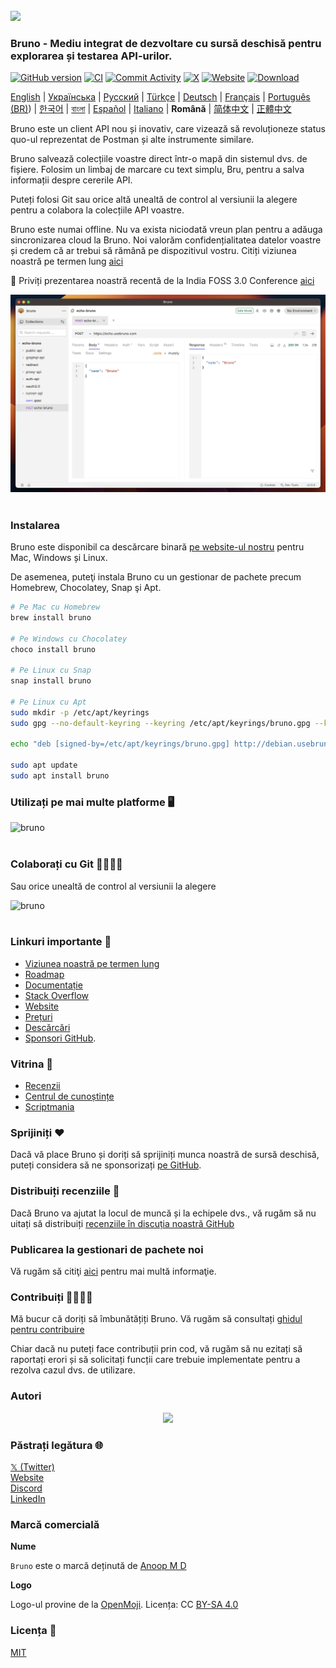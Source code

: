 <br />
<img src="../../assets/images/logo-transparent.png" width="80"/>

### Bruno - Mediu integrat de dezvoltare cu sursă deschisă pentru explorarea și testarea API-urilor.

[![GitHub version](https://badge.fury.io/gh/usebruno%2Fbruno.svg)](https://badge.fury.io/gh/usebruno%bruno)
[![CI](https://github.com/usebruno/bruno/actions/workflows/unit-tests.yml/badge.svg?branch=main)](https://github.com/usebruno/bruno/workflows/unit-tests.yml)
[![Commit Activity](https://img.shields.io/github/commit-activity/m/usebruno/bruno)](https://github.com/usebruno/bruno/pulse)
[![X](https://img.shields.io/twitter/follow/use_bruno?style=social&logo=x)](https://twitter.com/use_bruno)
[![Website](https://img.shields.io/badge/Website-Visit-blue)](https://www.usebruno.com)
[![Download](https://img.shields.io/badge/Download-Latest-brightgreen)](https://www.usebruno.com/downloads)

[English](/readme.md) | [Українська](/docs/readme/readme_ua.md) | [Русский](/docs/readme/readme_ru.md) | [Türkçe](/docs/readme/readme_tr.md) | [Deutsch](/docs/readme/readme_de.md) | [Français](/docs/readme/readme_fr.md) | [Português (BR)](/docs/readme/readme_pt_br.md)) | [한국어](/docs/readme/readme_kr.md) | [বাংলা](/docs/readme/readme_bn.md) | [Español](/docs/readme/readme_es.md) | [Italiano](/docs/readme/readme_it.md) | **Română** | [简体中文](docs/readme/readme_cn.md) | [正體中文](docs/readme/readme_zhtw.md)

Bruno este un client API nou și inovativ, care vizează să revoluționeze status quo-ul reprezentat de Postman și alte instrumente similare.

Bruno salvează colecțiile voastre direct într-o mapă din sistemul dvs. de fișiere. Folosim un limbaj de marcare cu text simplu, Bru, pentru a salva informații despre cererile API.

Puteți folosi Git sau orice altă unealtă de control al versiunii la alegere pentru a colabora la colecțiile API voastre.

Bruno este numai offline. Nu va exista niciodată vreun plan pentru a adăuga sincronizarea cloud la Bruno. Noi valorăm confidențialitatea datelor voastre și credem că ar trebui să rămână pe dispozitivul vostru. Citiți viziunea noastră pe termen lung [aici](https://github.com/usebruno/bruno/discussions/269)

📢 Priviți prezentarea noastră recentă de la India FOSS 3.0 Conference [aici](https://www.youtube.com/watch?v=7bSMFpbcPiY)

![bruno](/assets/images/landing-2.png) <br /><br />

### Instalarea

Bruno este disponibil ca descărcare binară [pe website-ul nostru](https://www.usebruno.com/downloads) pentru Mac, Windows și Linux.

De asemenea, puteţi instala Bruno cu un gestionar de pachete precum Homebrew, Chocolatey, Snap şi Apt.

```sh
# Pe Mac cu Homebrew
brew install bruno

# Pe Windows cu Chocolatey
choco install bruno

# Pe Linux cu Snap
snap install bruno

# Pe Linux cu Apt
sudo mkdir -p /etc/apt/keyrings
sudo gpg --no-default-keyring --keyring /etc/apt/keyrings/bruno.gpg --keyserver keyserver.ubuntu.com --recv-keys 9FA6017ECABE0266

echo "deb [signed-by=/etc/apt/keyrings/bruno.gpg] http://debian.usebruno.com/ bruno stable" | sudo tee /etc/apt/sources.list.d/bruno.list

sudo apt update
sudo apt install bruno
```

### Utilizați pe mai multe platforme 🖥️

![bruno](/assets/images/run-anywhere.png) <br /><br />

### Colaborați cu Git 👩‍💻🧑‍💻

Sau orice unealtă de control al versiunii la alegere

![bruno](/assets/images/version-control.png) <br /><br />

### Linkuri importante 📌

- [Viziunea noastră pe termen lung](https://github.com/usebruno/bruno/discussions/269)
- [Roadmap](https://github.com/usebruno/bruno/discussions/384)
- [Documentație](https://docs.usebruno.com)
- [Stack Overflow](https://stackoverflow.com/questions/tagged/bruno)
- [Website](https://www.usebruno.com)
- [Prețuri](https://www.usebruno.com/pricing)
- [Descărcări](https://www.usebruno.com/downloads)
- [Sponsori GitHub](https://github.com/sponsors/helloanoop).

### Vitrina 🎥

- [Recenzii](https://github.com/usebruno/bruno/discussions/343)
- [Centrul de cunoștințe](https://github.com/usebruno/bruno/discussions/386)
- [Scriptmania](https://github.com/usebruno/bruno/discussions/385)

### Sprijiniți ❤️

Dacă vă place Bruno și doriți să sprijiniți munca noastră de sursă deschisă, puteți considera să ne sponsorizați [pe GitHub](https://github.com/sponsors/helloanoop).

### Distribuiți recenziile 📣

Dacă Bruno va ajutat la locul de muncă și la echipele dvs., vă rugăm să nu uitați să distribuiți [recenziile în discuția noastră GitHub](https://github.com/usebruno/bruno/discussions/343)

### Publicarea la gestionari de pachete noi

Vă rugăm să citiţi [aici](/docs/publishing/publishing_ro.md) pentru mai multă informaţie.

### Contribuiți 👩‍💻🧑‍💻

Mă bucur că doriți să îmbunătățiți Bruno. Vă rugăm să consultați [ghidul pentru contribuire](/docs/contributing/contributing_ro.md)

Chiar dacă nu puteți face contribuții prin cod, vă rugăm să nu ezitați să raportați erori și să solicitați funcții care trebuie implementate pentru a rezolva cazul dvs. de utilizare.

### Autori

<div align="center">
    <a href="https://github.com/usebruno/bruno/graphs/contributors">
        <img src="https://contrib.rocks/image?repo=usebruno/bruno" />
    </a>
</div>

### Păstrați legătura 🌐

[𝕏 (Twitter)](https://twitter.com/use_bruno) <br />
[Website](https://www.usebruno.com) <br />
[Discord](https://discord.com/invite/KgcZUncpjq) <br />
[LinkedIn](https://www.linkedin.com/company/usebruno)

### Marcă comercială

**Nume**

`Bruno` este o marcă deținută de [Anoop M D](https://www.helloanoop.com/)

**Logo**

Logo-ul provine de la [OpenMoji](https://openmoji.org/library/emoji-1F436/). Licența: CC [BY-SA 4.0](https://creativecommons.org/licenses/by-sa/4.0/)

### Licența 📄

[MIT](license.md)
